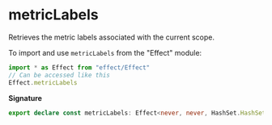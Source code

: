 # metricLabels

Retrieves the metric labels associated with the current scope.

To import and use `metricLabels` from the "Effect" module:

```ts
import * as Effect from "effect/Effect"
// Can be accessed like this
Effect.metricLabels
```

**Signature**

```ts
export declare const metricLabels: Effect<never, never, HashSet.HashSet<MetricLabel.MetricLabel>>
```
